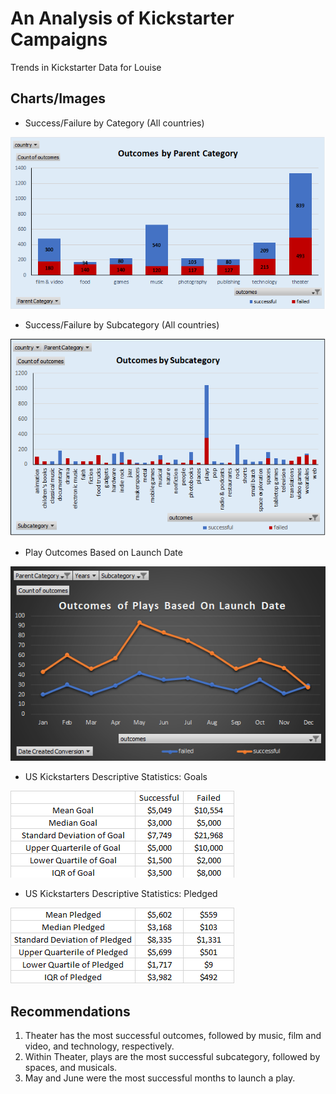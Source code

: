 # An Analysis of Kickstarter Campaigns
Trends in Kickstarter Data for Louise

## Charts/Images
- Success/Failure by Category (All countries)

![](OutcomesbyParentCat.png)

- Success/Failure by Subcategory (All countries)

![](OutcomesbySubCat.png)

- Play Outcomes Based on Launch Date

![](OutcomesPlays.png)

- US Kickstarters Descriptive Statistics: Goals

![](US%20_SvsF_Goals.png)
  
- US Kickstarters Descriptive Statistics: Pledged

![](US_SvsF_Pledged.png)

## Recommendations
1. Theater has the most successful outcomes, followed by music, film and video, and technology, respectively.
2. Within Theater, plays are the most successful subcategory, followed by spaces, and musicals.
3. May and June were the most successful months to launch a play.
